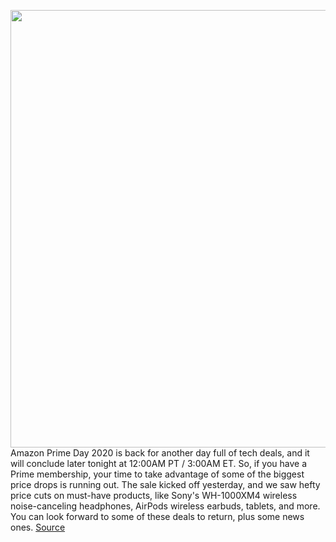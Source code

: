<img src='https://cdn.vox-cdn.com/thumbor/MhuJq6bheJsbbzP6dRyJiYU3CeM=/0x0:2040x1360/1200x800/filters:focal(857x517:1183x843)/cdn.vox-cdn.com/uploads/chorus_image/image/67622167/dji_mavic_mini_drone_1431.9.jpg' width='700px' /><br/>
Amazon Prime Day 2020 is back for another day full of tech deals, and it will conclude later tonight at 12:00AM PT / 3:00AM ET. So, if you have a Prime membership, your time to take advantage of some of the biggest price drops is running out. The sale kicked off yesterday, and we saw hefty price cuts on must-have products, like Sony's WH-1000XM4 wireless noise-canceling headphones, AirPods wireless earbuds, tablets, and more. You can look forward to some of these deals to return, plus some news ones.
<a href='https://www.theverge.com/21505978/amazon-prime-day-best-tech-deals-phones-gaming-laptops-gadgets'> Source <a/>